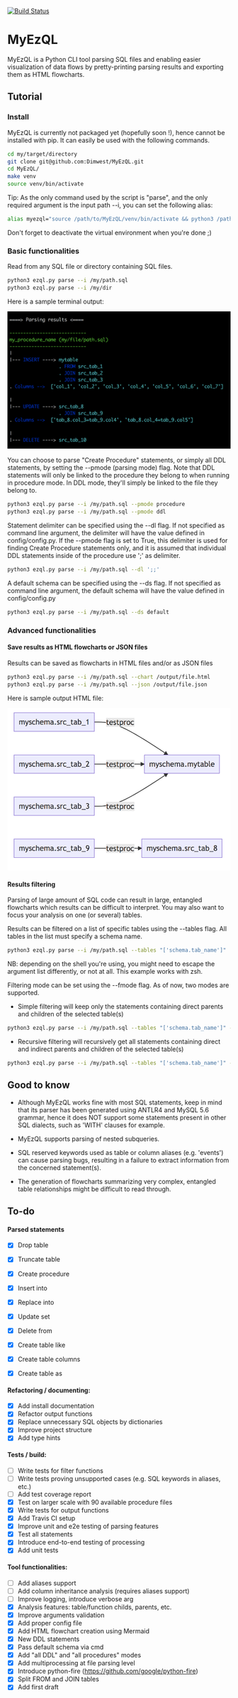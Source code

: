 [![Build Status](https://travis-ci.com/Dimwest/MyEzQL.svg?branch=master)](https://travis-ci.com/Dimwest/MyEzQL)

# MyEzQL

MyEzQL is a Python CLI tool parsing SQL files and enabling easier visualization of data flows 
by pretty-printing parsing results and exporting them as HTML flowcharts.


## Tutorial

### Install

MyEzQL is currently not packaged yet (hopefully soon !), hence cannot be installed with pip.
It can easily be used with the following commands.

```bash
cd my/target/directory
git clone git@github.com:Dimwest/MyEzQL.git
cd MyEzQL/
make venv
source venv/bin/activate
```

Tip: As the only command used by the script is "parse", and the only required argument is the input path --i, you can set the following alias:

```bash
alias myezql="source /path/to/MyEzQL/venv/bin/activate && python3 /path/to/MyEzQL/ezql.py parse --i"
```

Don't forget to deactivate the virtual environment when you're done ;)

### Basic functionalities

Read from any SQL file or directory containing SQL files.

```bash
python3 ezql.py parse --i /my/path.sql
python3 ezql.py parse --i /my/dir
```

Here is a sample terminal output:

![MyEzQL screenshot](img/cmd.png?raw=true "MyEzQL CLI creenshot")

You can choose to parse "Create Procedure" statements, or simply all DDL statements,
by setting the --pmode (parsing mode) flag. Note that DDL statements will only be linked to the procedure
they belong to when running in procedure mode. In DDL mode, they'll simply be linked to the
file they belong to.
```bash
python3 ezql.py parse --i /my/path.sql --pmode procedure
python3 ezql.py parse --i /my/path.sql --pmode ddl
```

Statement delimiter can be specified using the --dl flag.
If not specified as command line argument, the delimiter will have the value defined in config/config.py.
If the --pmode flag is set to True, this delimiter is used for finding Create Procedure statements only, 
and it is assumed that individual DDL statements inside of the procedure use ';' as delimiter.
```bash
python3 ezql.py parse --i /my/path.sql --dl ';;'
```

A default schema can be specified using the --ds flag.
If not specified as command line argument, the default schema will have the value defined in config/config.py
```bash
python3 ezql.py parse --i /my/path.sql --ds default
```

### Advanced functionalities

#### Save results as HTML flowcharts or JSON files

Results can be saved as flowcharts in HTML files and/or as JSON files
```bash
python3 ezql.py parse --i /my/path.sql --chart /output/file.html
python3 ezql.py parse --i /my/path.sql --json /output/file.json
```
Here is sample output HTML file:

![MyEzQL screenshot](img/flowchart.png?raw=true "MyEzQL flowchart screenshot")

#### Results filtering

Parsing of large amount of SQL code can result in large, entangled flowcharts which
results can be difficult to interpret. You may also want to focus your analysis
on one (or several) tables.

Results can be filtered on a list of specific tables using the --tables flag.
All tables in the list must specify a schema name.
```bash
python3 ezql.py parse --i /my/path.sql --tables "['schema.tab_name']"
```
NB: depending on the shell you're using, you might need to escape the argument list differently, or not at all.
This example works with zsh.

Filtering mode can be set using the --fmode flag. As of now, two modes are supported.

- Simple filtering will keep only the statements containing direct parents and children of the selected table(s)

```bash
python3 ezql.py parse --i /my/path.sql --tables "['schema.tab_name']" --fmode simple
```

- Recursive filtering will recursively get all statements containing direct and indirect parents and children of the selected table(s)

```bash
python3 ezql.py parse --i /my/path.sql --tables "['schema.tab_name']" --fmode rec
```

## Good to know

- Although MyEzQL works fine with most SQL statements, keep in mind that its parser 
has been generated using ANTLR4 and MySQL 5.6 grammar, hence it does NOT support some 
statements present in other SQL dialects, such as 'WITH' clauses for example.

- MyEzQL supports parsing of nested subqueries.

- SQL reserved keywords used as table or column aliases (e.g. 'events') can cause parsing bugs,
resulting in a failure to extract information from the concerned statement(s).

- The generation of flowcharts summarizing very complex, entangled table relationships might be
difficult to read through.

## To-do

#### Parsed statements
- [x] Drop table
- [x] Truncate table
- [x] Create procedure
- [x] Insert into
- [x] Replace into
- [x] Update set
- [x] Delete from
- [x] Create table like
- [x] Create table columns
- [x] Create table as


#### Refactoring / documenting:
- [x] Add install documentation
- [x] Refactor output functions
- [x] Replace unnecessary SQL objects by dictionaries
- [x] Improve project structure
- [x] Add type hints

#### Tests / build:
- [ ] Write tests for filter functions
- [ ] Write tests proving unsupported cases (e.g. SQL keywords in aliases, etc.)
- [ ] Add test coverage report
- [x] Test on larger scale with 90 available procedure files
- [x] Write tests for output functions
- [x] Add Travis CI setup
- [x] Improve unit and e2e testing of parsing features
- [x] Test all statements
- [x] Introduce end-to-end testing of processing
- [x] Add unit tests

#### Tool functionalities:
- [ ] Add aliases support
- [ ] Add column inheritance analysis (requires aliases support)
- [ ] Improve logging, introduce verbose arg
- [x] Analysis features: table/function childs, parents, etc.
- [x] Improve arguments validation
- [x] Add proper config file
- [x] Add HTML flowchart creation using Mermaid
- [x] New DDL statements
- [x] Pass default schema via cmd
- [x] Add "all DDL" and "all procedures" modes
- [x] Add multiprocessing at file parsing level
- [x] Introduce python-fire (https://github.com/google/python-fire)
- [x] Split FROM and JOIN tables
- [x] Add first draft
